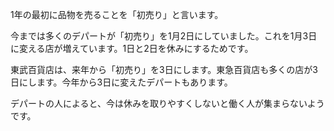1年の最初に品物を売ることを「初売り」と言います。

今までは多くのデパートが「初売り」を1月2日にしていました。これを1月3日に変える店が増えています。1日と2日を休みにするためです。

東武百貨店は、来年から「初売り」を3日にします。東急百貨店も多くの店が3日にします。今年から3日に変えたデパートもあります。

デパートの人によると、今は休みを取りやすくしないと働く人が集まらないようです。